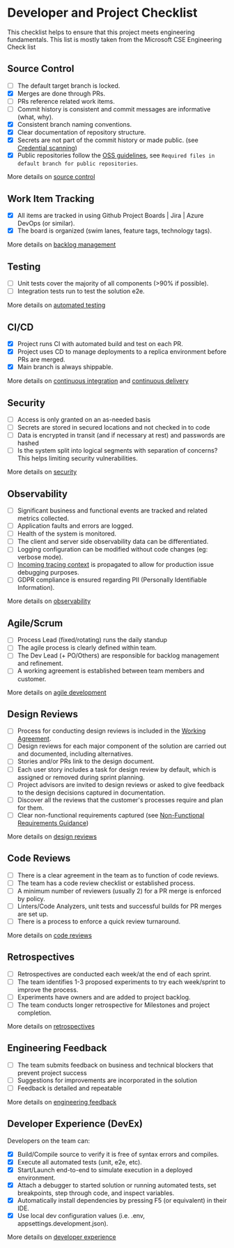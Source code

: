 # Developer and Project Checklist

This checklist helps to ensure that this project meets engineering fundamentals. 
This list is mostly taken from the Microsoft CSE Engineering Check list

## Source Control

- [ ] The default target branch is locked.
- [X] Merges are done through PRs.
- [ ] PRs reference related work items.
- [ ] Commit history is consistent and commit messages are informative (what, why).
- [X] Consistent branch naming conventions.
- [X] Clear documentation of repository structure.
- [X] Secrets are not part of the commit history or made public. (see [Credential scanning](continuous-integration/dev-sec-ops/secret-management/credential_scanning.md))
- [X] Public repositories follow the [OSS guidelines](source-control/README.md#creating-a-new-repository), see `Required files in default branch for public repositories`.

More details on [source control](source-control/README.md)

## Work Item Tracking

- [X] All items are tracked in using Github Project Boards | Jira | Azure DevOps (or similar).
- [X] The board is organized (swim lanes, feature tags, technology tags).

More details on [backlog management](agile-development/advanced-topics/backlog-management/README.md)

## Testing

- [ ] Unit tests cover the majority of all components (>90% if possible).
- [ ] Integration tests run to test the solution e2e.

More details on [automated testing](automated-testing/README.md)

## CI/CD

- [X] Project runs CI with automated build and test on each PR.
- [X] Project uses CD to manage deployments to a replica environment before PRs are merged.
- [X] Main branch is always shippable.

More details on [continuous integration](continuous-integration/README.md) and [continuous delivery](continuous-delivery/README.md)

## Security

- [ ] Access is only granted on an as-needed basis
- [ ] Secrets are stored in secured locations and not checked in to code
- [ ] Data is encrypted in transit (and if necessary at rest) and passwords are hashed
- [ ] Is the system split into logical segments with separation of concerns? This helps limiting security vulnerabilities.

More details on [security](security/README.md)

## Observability

- [ ] Significant business and functional events are tracked and related metrics collected.
- [ ] Application faults and errors are logged.
- [ ] Health of the system is monitored.
- [ ] The client and server side observability data can be differentiated.
- [ ] Logging configuration can be modified without code changes (eg: verbose mode).
- [ ] [Incoming tracing context](observability/correlation-id.md) is propagated to allow for production issue debugging purposes.
- [ ] GDPR compliance is ensured regarding PII (Personally Identifiable Information).

More details on [observability](observability/README.md)

## Agile/Scrum

- [ ] Process Lead (fixed/rotating) runs the daily standup
- [ ] The agile process is clearly defined within team.
- [ ] The Dev Lead (+ PO/Others) are responsible for backlog management and refinement.
- [ ] A working agreement is established between team members and customer.

More details on [agile development](agile-development/README.md)

## Design Reviews

- [ ] Process for conducting design reviews is included in the [Working Agreement](agile-development/advanced-topics/team-agreements/working-agreements.md).
- [ ] Design reviews for each major component of the solution are carried out and documented, including alternatives.
- [ ] Stories and/or PRs link to the design document.
- [ ] Each user story includes a task for design review by default, which is assigned or removed during sprint planning.
- [ ] Project advisors are invited to design reviews or asked to give feedback to the design decisions captured in documentation.
- [ ] Discover all the reviews that the customer's processes require and plan for them.
- [ ] Clear non-functional requirements captured (see [Non-Functional Requirements Guidance](design/design-patterns/non-functional-requirements-capture-guide.md))

More details on [design reviews](design/design-reviews/README.md)

## Code Reviews

- [ ] There is a clear agreement in the team as to function of code reviews.
- [ ] The team has a code review checklist or established process.
- [ ] A minimum number of reviewers (usually 2) for a PR merge is enforced by policy.
- [ ] Linters/Code Analyzers, unit tests and successful builds for PR merges are set up.
- [ ] There is a process to enforce a quick review turnaround.

More details on [code reviews](code-reviews/README.md)

## Retrospectives

- [ ] Retrospectives are conducted each week/at the end of each sprint.
- [ ] The team identifies 1-3 proposed experiments to try each week/sprint to improve the process.
- [ ] Experiments have owners and are added to project backlog.
- [ ] The team conducts longer retrospective for Milestones and project completion.

More details on [retrospectives](agile-development/core-expectations/README.md)

## Engineering Feedback

- [ ] The team submits feedback on business and technical blockers that prevent project success
- [ ] Suggestions for improvements are incorporated in the solution
- [ ] Feedback is detailed and repeatable

More details on [engineering feedback](engineering-feedback/README.md)

## Developer Experience (DevEx)

Developers on the team can:

- [X] Build/Compile source to verify it is free of syntax errors and compiles.
- [X] Execute all automated tests (unit, e2e, etc).
- [X] Start/Launch end-to-end to simulate execution in a deployed environment.
- [X] Attach a debugger to started solution or running automated tests, set breakpoints, step through code, and inspect variables.
- [X] Automatically install dependencies by pressing F5 (or equivalent) in their IDE.
- [X] Use local dev configuration values (i.e. .env, appsettings.development.json).

More details on [developer experience](developer-experience/README.md)
